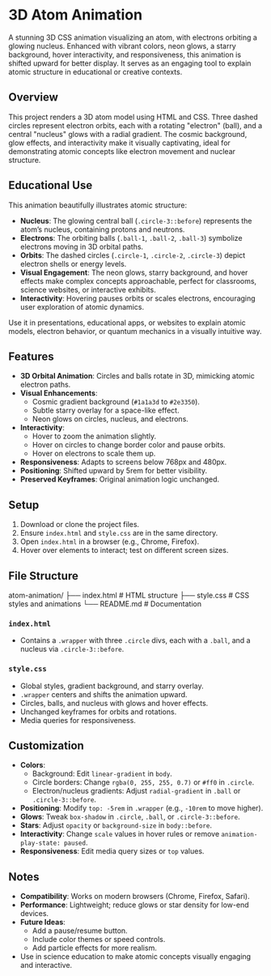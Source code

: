 # 3D Atom Animation

A stunning 3D CSS animation visualizing an atom, with electrons orbiting a glowing nucleus. Enhanced with vibrant colors, neon glows, a starry background, hover interactivity, and responsiveness, this animation is shifted upward for better display. It serves as an engaging tool to explain atomic structure in educational or creative contexts.

## Overview
This project renders a 3D atom model using HTML and CSS. Three dashed circles represent electron orbits, each with a rotating "electron" (ball), and a central "nucleus" glows with a radial gradient. The cosmic background, glow effects, and interactivity make it visually captivating, ideal for demonstrating atomic concepts like electron movement and nuclear structure.

## Educational Use
This animation beautifully illustrates atomic structure:
- **Nucleus**: The glowing central ball (`.circle-3::before`) represents the atom’s nucleus, containing protons and neutrons.
- **Electrons**: The orbiting balls (`.ball-1`, `.ball-2`, `.ball-3`) symbolize electrons moving in 3D orbital paths.
- **Orbits**: The dashed circles (`.circle-1`, `.circle-2`, `.circle-3`) depict electron shells or energy levels.
- **Visual Engagement**: The neon glows, starry background, and hover effects make complex concepts approachable, perfect for classrooms, science websites, or interactive exhibits.
- **Interactivity**: Hovering pauses orbits or scales electrons, encouraging user exploration of atomic dynamics.

Use it in presentations, educational apps, or websites to explain atomic models, electron behavior, or quantum mechanics in a visually intuitive way.

## Features
- **3D Orbital Animation**: Circles and balls rotate in 3D, mimicking atomic electron paths.
- **Visual Enhancements**:
  - Cosmic gradient background (`#1a1a3d` to `#2e3350`).
  - Subtle starry overlay for a space-like effect.
  - Neon glows on circles, nucleus, and electrons.
- **Interactivity**:
  - Hover to zoom the animation slightly.
  - Hover on circles to change border color and pause orbits.
  - Hover on electrons to scale them up.
- **Responsiveness**: Adapts to screens below 768px and 480px.
- **Positioning**: Shifted upward by 5rem for better visibility.
- **Preserved Keyframes**: Original animation logic unchanged.

## Setup
1. Download or clone the project files.
2. Ensure `index.html` and `style.css` are in the same directory.
3. Open `index.html` in a browser (e.g., Chrome, Firefox).
4. Hover over elements to interact; test on different screen sizes.

## File Structure
atom-animation/
├── index.html       # HTML structure
├── style.css        # CSS styles and animations
└── README.md        # Documentation


### `index.html`
- Contains a `.wrapper` with three `.circle` divs, each with a `.ball`, and a nucleus via `.circle-3::before`.

### `style.css`
- Global styles, gradient background, and starry overlay.
- `.wrapper` centers and shifts the animation upward.
- Circles, balls, and nucleus with glows and hover effects.
- Unchanged keyframes for orbits and rotations.
- Media queries for responsiveness.

## Customization
- **Colors**:
  - Background: Edit `linear-gradient` in `body`.
  - Circle borders: Change `rgba(0, 255, 255, 0.7)` or `#ff0` in `.circle`.
  - Electron/nucleus gradients: Adjust `radial-gradient` in `.ball` or `.circle-3::before`.
- **Positioning**: Modify `top: -5rem` in `.wrapper` (e.g., `-10rem` to move higher).
- **Glows**: Tweak `box-shadow` in `.circle`, `.ball`, or `.circle-3::before`.
- **Stars**: Adjust `opacity` or `background-size` in `body::before`.
- **Interactivity**: Change `scale` values in hover rules or remove `animation-play-state: paused`.
- **Responsiveness**: Edit media query sizes or `top` values.

## Notes
- **Compatibility**: Works on modern browsers (Chrome, Firefox, Safari).
- **Performance**: Lightweight; reduce glows or star density for low-end devices.
- **Future Ideas**:
  - Add a pause/resume button.
  - Include color themes or speed controls.
  - Add particle effects for more realism.
- Use in science education to make atomic concepts visually engaging and interactive.
